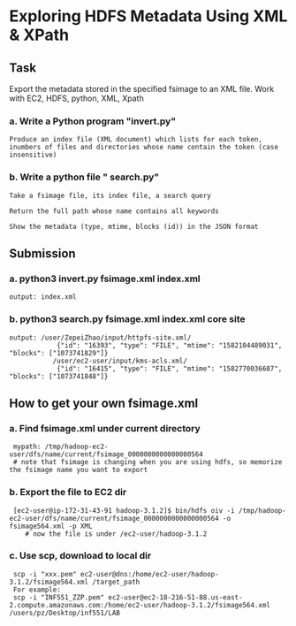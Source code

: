 # Exploring HDFS Metadata Using XML & XPath

## Task

Export the metadata stored in the specified fsimage to an XML file. 
Work with EC2, HDFS, python, XML, Xpath

### a. Write a Python program "invert.py"

    Produce an index file (XML document) which lists for each token, inumbers of files and directories whose name contain the token (case insensitive)
    
### b. Write a python file " search.py" 

    Take a fsimage file, its index file, a search query
    
    Return the full path whose name contains all keywords
    
    Show the metadata (type, mtime, blocks (id)) in the JSON format 

## Submission

### a. python3 invert.py fsimage.xml index.xml
    output: index.xml
### b. python3 search.py fsimage.xml index.xml core site
    output: /user/ZepeiZhao/input/httpfs-site.xml/
                {"id": "16393", "type": "FILE", "mtime": "1582104489031", "blocks": ["1073741829"]}
               /user/ec2-user/input/kms-acls.xml/
                {"id": "16415", "type": "FILE", "mtime": "1582770036687", "blocks": ["1073741848"]}

## How to get your own fsimage.xml

### a. Find fsimage.xml under current directory
     mypath: /tmp/hadoop-ec2-user/dfs/name/current/fsimage_0000000000000000564
     # note that fsimage is changing when you are using hdfs, so memorize the fsimage name you want to export
### b. Export the file to EC2 dir
     [ec2-user@ip-172-31-43-91 hadoop-3.1.2]$ bin/hdfs oiv -i /tmp/hadoop-ec2-user/dfs/name/current/fsimage_0000000000000000564 -o fsimage564.xml -p XML
        # now the file is under /ec2-user/hadoop-3.1.2 
### c. Use scp, download to local dir
     scp -i "xxx.pem" ec2-user@dns:/home/ec2-user/hadoop-3.1.2/fsimage564.xml /target_path
     For example:
     scp -i "INF551_ZZP.pem" ec2-user@ec2-18-216-51-88.us-east-2.compute.amazonaws.com:/home/ec2-user/hadoop-3.1.2/fsimage564.xml /users/pz/Desktop/inf551/LAB 



